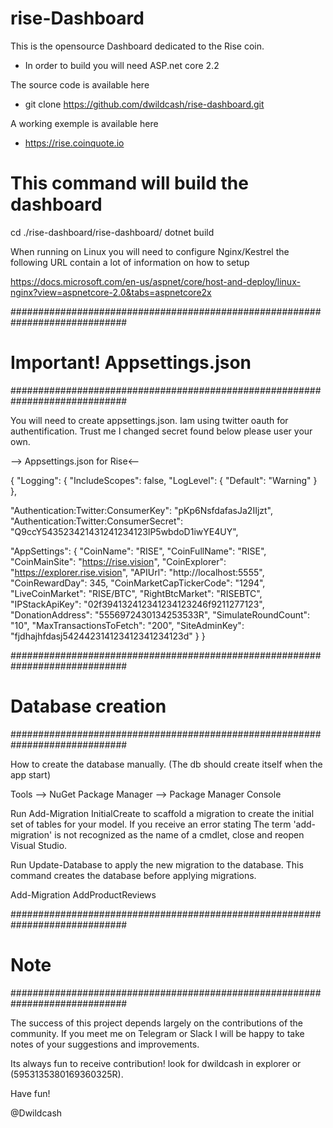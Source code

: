 ﻿# rise-Dashboard

This is the opensource Dashboard dedicated to the Rise coin.

- In order to build you will need ASP.net core 2.2

The source code is available here
- git clone https://github.com/dwildcash/rise-dashboard.git

A working exemple is available here
- https://rise.coinquote.io

# This command will build the dashboard
cd  ./rise-dashboard/rise-dashboard/
dotnet build

When running on Linux you will need to configure Nginx/Kestrel the following URL contain a lot of information on how to setup

https://docs.microsoft.com/en-us/aspnet/core/host-and-deploy/linux-nginx?view=aspnetcore-2.0&tabs=aspnetcore2x


#############################################################################
# Important! Appsettings.json
#############################################################################

You will need to create appsettings.json.  Iam using twitter oauth for authentification. Trust me
I changed secret found below please user your own.


--> Appsettings.json for Rise<--

{
  "Logging": {
    "IncludeScopes": false,
    "LogLevel": {
      "Default": "Warning"
    }
  },

  "Authentication:Twitter:ConsumerKey": "pKp6NsfdafasJa2IIjzt",
  "Authentication:Twitter:ConsumerSecret": "Q9ccY543523421431241234123lP5wbdoD1iwYE4UY",

  "AppSettings": {
    "CoinName": "RISE",
    "CoinFullName": "RISE",
    "CoinMainSite": "https://rise.vision",
    "CoinExplorer": "https://explorer.rise.vision",
    "APIUrl": "http://localhost:5555",
    "CoinRewardDay": 345,
    "CoinMarketCapTickerCode": "1294",
    "LiveCoinMarket": "RISE/BTC",
    "RightBtcMarket": "RISEBTC",
    "IPStackApiKey": "02f394132412341234123246f9211277123",
    "DonationAddress": "5556972430134253533R",
    "SimulateRoundCount": "10",
    "MaxTransactionsToFetch": "200",
    "SiteAdminKey": "fjdhajhfdasj542442314123412341234123d"
  }
}


#############################################################################
# Database creation
#############################################################################


How to create the database manually. (The db should create itself when the app start)

Tools –> NuGet Package Manager –> Package Manager Console

Run Add-Migration InitialCreate	to scaffold a migration to create the initial set of tables for your model. If you receive an error stating The term 'add-migration' is not recognized as the name of a cmdlet, close and reopen Visual Studio.

Run Update-Database to apply the new migration to the database. This command creates the database before applying migrations.

Add-Migration AddProductReviews



#############################################################################
# Note
#############################################################################

The success of this project depends largely on the contributions of the community. If you meet me on Telegram or Slack I will be happy to take notes of your suggestions and improvements.

Its always fun to receive contribution! look for dwildcash in explorer or (5953135380169360325R).

Have fun!

@Dwildcash